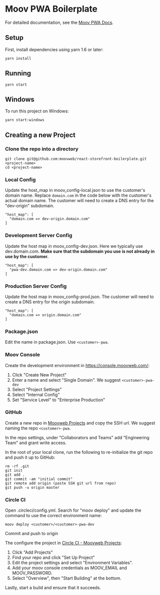 # Moov PWA Boilerplate

For detailed documentation, see the [Moov PWA Docs](https://pwa.moovweb.com).

## Setup

First, install dependencies using yarn 1.6 or later:

```
yarn install
```

## Running

```
yarn start
```

## Windows

To run this project on Windows:

```
yarn start:windows
```

## Creating a new Project

### Clone the repo into a directory

```
git clone git@github.com:moovweb/react-storefront-boilerplate.git <project-name>
cd <project-name>
```

### Local Config

Update the host_map in moov_config-local.json to use the customer's domain name.  Replace `domain.com` in the code below with the customer's actual domain name.  The customer will need to create a DNS entry for the "dev-origin" subdomain.

```
"host_map": [
  "domain.com => dev-origin.domain.com"
]
```

### Development Server Config

Update the host map in moov_config-dev.json.  Here we typically use dev.domain.com.  **Make sure that the subdomain you use is not already in use by the customer.**

```
"host_map": [
  "pwa-dev.domain.com => dev-origin.domain.com"
]
```

### Production Server Config

Update the host map in moov_config-prod.json.  The customer will need to create a DNS entry for the origin subdomain.

```
"host_map": [
  "domain.com => origin.domain.com"
]
```

### Package.json

Edit the name in package.json.  Use `<customer>-pwa`.

### Moov Console

Create the development environment in https://console.moovweb.com/:

1. Click "Create New Project"
2. Enter a name and select "Single Domain".  We suggest `<customer>-pwa-dev`
3. Select "Project Settings"
4. Select "Internal Config"
5. Set "Service Level" to "Enterprise Production"

### GitHub

Create a new repo in [Moovweb Projects](https://github.com/organizations/moovweb-projects/repositories/new) and copy the SSH url.  We suggest naming the repo `<customer>-pwa`.

In the repo settings, under "Collaborators and Teams" add "Engineering Team" and grant write access.

In the root of your local clone, run the following to re-initialize the git repo and push it up to GitHub:

```
rm -rf .git
git init
git add .
git commit -am "initial commit"
git remote add origin (paste SSH git url from repo)
git push -u origin master
```

### Circle CI

Open .circleci/config.yml.  Search for "moov deploy" and update the command to use the correct environment name:

```
moov deploy <customer>/<customer>-pwa-dev
```

Commit and push to origin

The configure the project in [Circle CI - Moovweb Projects](https://circleci.com/gh/moovweb-projects):

1. Click "Add Projects"
2. Find your repo and click "Set Up Project"
3. Edit the project settings and select "Environment Variables".
4. Add your moov console credentials as MOOV_EMAIL and MOOV_PASSWORD.
5. Select "Overview", then "Start Building" at the bottom.

Lastly, start a build and ensure that it succeeds.


